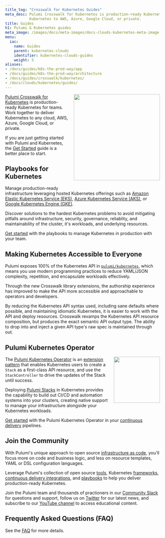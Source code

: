 ```yaml
---
title_tag: "Crosswalk for Kubernetes Guides"
meta_desc: Pulumi Crosswalk for Kubernetes is production-ready Kubernetes for teams. Work together to deliver
           Kubernetes to AWS, Azure, Google Cloud, or private.
title: Guides
h1: Pulumi & Kubernetes guides
meta_image: /images/docs/meta-images/docs-clouds-kubernetes-meta-image.png
menu:
  iac:
    name: Guides
    parent: kubernetes-clouds
    identifier: kubernetes-clouds-guides
    weight: 5
aliases:
- /docs/guides/k8s-the-prod-way/app
- /docs/guides/k8s-the-prod-way/architecture
- /docs/guides/crosswalk/kubernetes/
- /docs/clouds/kubernetes/guides/
---
```


<a href="./">
    <img src="/images/docs/reference/crosswalk/kubernetes/crosswalk-for-k8s.svg" align="right" width="280" style="margin: 0 0 32px 16px;">
</a>

[Pulumi Crosswalk for Kubernetes][cw-index] is production-ready Kubernetes
for teams. Work together to deliver Kubernetes to any cloud, AWS, Azure, Google
Cloud, or private.

If you are just getting started with Pulumi and Kubernetes, the [Get Started][k8s-get-started] guide is a better place to start.

## Playbooks for Kubernetes

Manage production-ready infrastructure leveraging hosted
Kubernetes offerings such as [Amazon Elastic Kubernetes Service (EKS)][eks], [Azure
Kubernetes Service (AKS)][aks], or [Google Kubernetes Engine (GKE)][gke].

Discover solutions to the hardest Kubernetes problems to avoid mitigating
pitfalls around infrastructure, security, governance, reliablity, and
maintainability of the cluster, it's workloads, and underlying resources.

[Get started][cw-playbooks] with the playbooks to manage Kubernetes in production with your team.

## Making Kubernetes Accessible to Everyone

Pulumi exposes 100% of the Kubernetes API in [`pulumi/kubernetes`][pulumi-k8s],
which means you use modern programming practices to reduce YAML/JSON complexity,
repetition, and encapsulate workloads effectively.

Through the new Crosswalk library extensions, the authorship experience has
improved to make the API more accessible and approachable to operators
and developers.

By reducing the Kubernetes API syntax used, including sane
defaults where possible, and maintaining idiomatic Kubernetes, it is
easier to work with the API and deploy resources. Crosswalk revamps the Kubernetes API resource
composition, but produces the exact semantic API output type. The ability to
drop into and inject a given API type's raw spec is maintained through out.

## Pulumi Kubernetes Operator

<a href="./">
    <img src="/logos/tech/ci-cd/kubernetes.png" align="right" width="150" style="margin: 0 0 32px 16px;">
</a>

The [Pulumi Kubernetes Operator][k8s-operator] is an [extension pattern][k8s-ext-pattern] that
enables Kubernetes users to create a `Stack` as a first-class API
resource, and use the `StackController` to drive the updates of the Stack until
success.

Deploying [Pulumi Stacks][stack] in Kubernetes provides the capability to build
out CI/CD and automation systems into your clusters, creating native support to manage your infrastructure alongside your Kubernetes workloads.

[Get started][k8s-operator-cicd] with the Pulumi Kubernetes Operator in your [continuous delivery][pulumi-cd] pipelines.

[k8s-operator]: https://github.com/pulumi/pulumi-kubernetes-operator
[k8s-ext-pattern]: https://kubernetes.io/docs/concepts/extend-kubernetes/operator/
[stack]: /docs/concepts/stack/
[k8s-operator-cicd]: /docs/using-pulumi/continuous-delivery/pulumi-kubernetes-operator/

## Join the Community

With Pulumi's unique approach to open source [infrastructure as code][gh-pulumi], you'll focus more on
code and business logic, and less on resource templates, YAML or DSL configuration languages.

Leverage Pulumi's collection of open source [tools][gh-pulumi],
Kubernetes [frameworks][pulumi-cloud-k8s], [continuous delivery integrations][pulumi-cd],
and [playbooks][cw-playbooks] to help you deliver production-ready Kubernetes.

Join the Pulumi team and thousands of practioners in our
[Community Slack][pulumi-slack] for questions and support, follow us on [Twitter][pulumi-twitter] for our latest news, and subscribe to our [YouTube channel][pulumi-yt] to access educational content.

## Frequently Asked Questions (FAQ)

See the [FAQ][crosswalk-faq] for more details.

<!-- markdownlint-disable url -->
[crosswalk-faq]: /docs/clouds/kubernetes/guides/faq/
[cw-index]: /docs/clouds/kubernetes/guides/
[cw-playbooks]: /docs/clouds/kubernetes/guides/playbooks/
[k8s-get-started]: /docs/iac/get-started/kubernetes/
[eks]: https://aws.amazon.com/eks/
[aks]: https://azure.microsoft.com/en-us/services/kubernetes-service/
[gke]: https://cloud.google.com/kubernetes-engine/
[pulumi-k8s]: https://github.com/pulumi/pulumi-kubernetes
[pulumi-kx]: https://github.com/pulumi/pulumi-kubernetesx
[pulumi-kq]: https://github.com/pulumi/pulumi-query
[k8s-clientgo]: https://github.com/kubernetes/client-go
[gh-pulumi]: https://github.com/pulumi
[pulumi-cloud-k8s]: /registry/packages/kubernetes
[pulumi-cloud-k8s]: /registry/packages/kubernetes/
[pulumi-cd]: /docs/using-pulumi/continuous-delivery/
[pulumi-slack]: https://slack.pulumi.com/
[pulumi-twitter]: https://twitter.com/pulumicorp
[pulumi-yt]: https://www.youtube.com/channel/UC2Dhyn4Ev52YSbcpfnfP0Mw
<!-- markdownlint-enable url -->

